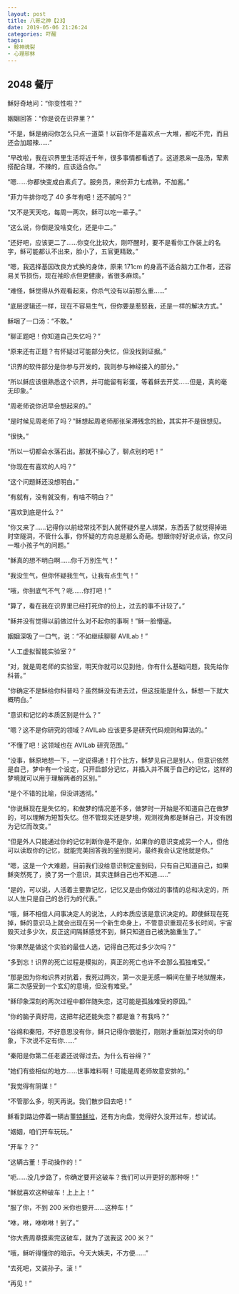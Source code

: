 ```yaml
---
layout: post
title: 八哥之神【23】
date: 2019-05-06 21:26:24
categories: 吓醒
tags:
- 鲸神魂裂
- 心理邪稣
---
```

## 2048 餐厅

稣好奇地问：“你变性啦？”

姻姻回答：“你是说在识界里？”

“不是，稣是纳闷你怎么只点一道菜！以前你不是喜欢点一大堆，都吃不完，而且还会加超辣……”

“早改啦，我在识界里生活将近千年，很多事情都看透了。这道恩来一品汤，荤素搭配合理，不辣的，应该适合你。”

“嗯……你都快变成白素贞了。服务员，来份菲力七成熟，不加酱。”

“菲力牛排你吃了 40 多年有吧！还不腻吗？”

“又不是天天吃，每周一两次，稣可以吃一辈子。”

“这么说，你倒是没啥变化，还是中二。”

“还好吧，应该更二了……你变化比较大，刚吓醒时，要不是看你工作装上的名字，稣可能都认不出来，脸小了，五官更精致。”

“嗯，我选择基因改良方式换的身体，原来 171cm 的身高不适合脑力工作者，还容易关节损伤，现在袖珍点但更健康，省很多麻烦。”

“难怪，稣觉得从外观看起来，你杀气没有以前那么重……”

“底层逻辑还一样，现在不容易生气，但你要是惹怒我，还是一样的解决方式。”

稣咽了一口汤：“不敢。”

“聊正题吧！你知道自己失忆吗？”

“原来还有正题？有怀疑过可能部分失忆，但没找到证据。”

“识界的软件部分是你参与开发的，我则参与神经接入的部分。”

“所以稣应该很熟悉这个识界，并可能留有彩蛋，等着稣去开奖……但是，真的毫无印象。”

“周老师说你迟早会想起来的。”

“是时候见周老师了吗？”稣想起周老师那张呆滞残念的脸，其实并不是很想见。

“很快。”

“所以一切都会水落石出。那就不操心了，聊点别的吧！”

“你现在有喜欢的人吗？”

“这个问题稣还没想明白。”

“有就有，没有就没有，有啥不明白？”

“喜欢到底是什么？”

“你又来了……记得你以前经常找不到人就怀疑外星人绑架，东西丢了就觉得掉进时空隧洞，不管什么事，你怀疑的方向总是那么奇葩。想跟你好好说点话，你又问一堆小孩子气的问题。”

“稣真的想不明白啊……你千万别生气！”

“我没生气，但你怀疑我生气，让我有点生气！”

“哦，你到底气不气？呃……你打吧！”

“算了，看在我在识界里已经打死你的份上，过去的事不计较了。”

“稣并没有觉得以前做过什么对不起你的事啊！”稣一脸懵逼。

姻姻深吸了一口气，说：“不如继续聊聊 AVILab！”

“人工虚拟智能实验室？”

“对，就是周老师的实验室，明天你就可以见到他，你有什么基础问题，我先给你科普。”

“你确定不是稣给你科普吗？虽然稣没有进去过，但这技能是什么，稣想一下就大概明白。”

“意识和记忆的本质区别是什么？”

“嗯？这不是你研究的领域？AVILab 应该更多是研究代码规则和算法的。”

“不懂了吧！这领域也在 AVILab 研究范围。”

“没事，稣原地想一下，一定说得通！打个比方，稣梦见自己是别人，但意识依然是自己，梦中有一个设定，只开启部分记忆，并插入并不属于自己的记忆，这样的梦境就可以用于理解两者的区别。”

“是个不错的比喻，但没讲透彻。”

“你说稣现在是失忆的，和做梦的情况差不多，做梦时一开始是不知道自己在做梦的，可以理解为短暂失忆。但不管现实还是梦境，观测视角都是稣自己，并没有因为记忆而改变。”

“但是外人只能通过你的记忆判断你是不是你，如果你的意识变成另一个人，但他可以读取你的记忆，就能完美回答我的鉴别提问，最终我会认定他就是你。”

“嗯，这是一个大难题，目前我们没给意识制定鉴别码，只有自己知道自己，如果稣突然死了，换了另一个意识，其实连稣自己也不知道……”

“是的，可以说，人活着主要靠记忆，记忆又是由你做过的事情的总和决定的，所以人生只是自己的总行为的代表。”

“哦，稣不相信人间事决定人的说法，人的本质应该是意识决定的。即使稣现在死掉，稣的意识马上就会出现在另一个新生命身上，不管意识重现花多长时间，宇宙毁灭过多少次，反正这间隔稣感觉不到，稣只知道自己被洗脑重生了。”

“你果然是做这个实验的最佳人选，记得自己死过多少次吗？”

“多到忘！识界的死亡过程是模拟的，真正的死亡也许不会那么孤独难受。”

“那是因为你和识界对抗着，我死过两次，第一次是无感一瞬间在量子地狱醒来，第二次感受到一个玄幻的意境，但没有难受。”

“稣印象深刻的两次过程中都伴随失恋，这可能是孤独难受的原因。”

“你的脑子真好用，这把年纪还能失恋？都是谁？有我吗？”

“谷绵和秦阳，不好意思没有你，稣只记得你很能打，刚刚才重新加深对你的印象，下次说不定有你……”

“秦阳是你第二任老婆还说得过去。为什么有谷绵？”

“她们有些相似的地方……世事难料啊！可能是周老师故意安排的。”

“我觉得有阴谋！”

“不管那么多，明天再说。我们散步回去吧！”

稣看到路边停着一辆古董[特稣垃](/2018/05/22/tesula/)，还有方向盘，觉得好久没开过车，想试试。

“姻姻，咱们开车玩玩。”

“开车？？”

“这辆古董！手动操作的！”

“呃……没几步路了，你确定要开这破车？我们可以开更好的那种呀！”

“稣就喜欢这种破车！上上上！”

“服了你，不到 200 米你也要开……这种车！”

“咻，咻，咻咻咻！到了。”

“你大费周章摸索完这破车，就为了送我这 200 米？”

“哦，稣听得懂你的暗示。今天大姨夫，不方便……”

“去死吧，又装孙子。滚！”

“再见！”
